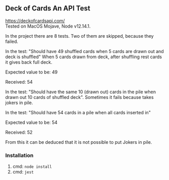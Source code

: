 ## Deck of Cards An API Test

https://deckofcardsapi.com/  
Tested on MacOS Mojave, Node v12.14.1.

In the project there are 8 tests. Two of them are skipped, because they failed.

In the test: "Should have 49 shuffled cards when 5 cards are drawn out and deck is shuffled"
When 5 cards drawn from deck, after shuffling rest cards it gives back full deck. 

Expected value to be:
  49

Received:
  54
  
In the test: "Should have the same 10 (drawn out) cards in the pile when drawn out 10 cards of shuffled deck".
Sometimes it fails because takes jokers in pile.
 
  
In the test: "Should have 54 cards in a pile when all cards inserted in"

Expected value to be:
  54

Received:
  52

From this it can be deduced that it is not possible to put Jokers in pile.
  

  

### Installation

1. cmd: `node install`
2. cmd: `jest`